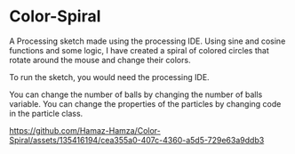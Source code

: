 # Color-Spiral

A Processing sketch made using the processing IDE. 
Using sine and cosine functions and some logic, I have created a spiral of colored circles that rotate around the mouse and change their colors.

To run the sketch, you would need the processing IDE.

You can change the number of balls by changing the number of balls variable.
You can change the properties of the particles by changing code in the particle class.


https://github.com/Hamaz-Hamza/Color-Spiral/assets/135416194/cea355a0-407c-4360-a5d5-729e63a9ddb3

